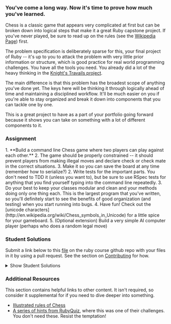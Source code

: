 ### You've come a long way.  Now it's time to prove how much you've learned.

Chess is a classic game that appears very complicated at first but can be broken down into logical steps that make it a great Ruby capstone project.  If you've never played, be sure to read up on the rules (see the [Wikipedia Page](http://en.wikipedia.org/wiki/Chess)) first.

The problem specification is deliberately sparse for this, your final project of Ruby -- it's up to you to attack the problem with very little prior information or structure, which is good practice for real world programming challenges.  You have all the tools you need.  You already did a lot of the heavy thinking in the [Knight's Travails project](https://www.theodinproject.com/courses/ruby-programming/lessons/data-structures-and-algorithms).

The main difference is that this problem has the broadest scope of anything you've done yet.  The keys here will be thinking it through logically ahead of time and maintaining a disciplined workflow.  It'll be much easier on you if you're able to stay organized and break it down into components that you can tackle one by one.

This is a great project to have as a part of your portfolio going forward because it shows you can take on something with a lot of different components to it.

### Assignment

<div class="lesson-content__panel" markdown="1">
  1. **Build a command line Chess game where two players can play against each other.**
  2. The game should be properly constrained -- it should prevent players from making illegal moves and declare check or check mate in the correct situations.
  3. Make it so you can save the board at any time (remember how to serialize?)
  2. Write tests for the important parts.  You don't need to TDD it (unless you want to), but be sure to use RSpec tests for anything that you find yourself typing into the command line repeatedly.
  3. Do your best to keep your classes modular and clean and your methods doing only one thing each.  This is the largest program that you've written, so you'll definitely start to see the benefits of good organization (and testing) when you start running into bugs.
  4. Have fun!  Check out the [unicode characters](http://en.wikipedia.org/wiki/Chess_symbols_in_Unicode) for a little spice for your gameboard.
  5. (Optional extension) Build a very simple AI computer player (perhaps who does a random legal move)
</div>

### Student Solutions
Submit a link below to this [file](https://github.com/TheOdinProject/curriculum/blob/master/ruby_programming/conclusion/project_ruby_final.md) on the ruby course github repo with your files in it by using a pull request. See the section on [Contributing](http://github.com/TheOdinProject/curriculum/blob/master/contributing.md) for how.

<details markdown="block">
  <summary> Show Student Solutions </summary>

* Add your solution below this line!
* [Ranko's Solution](https://github.com/rankoliang/chess)
* [Axel Lopez's Solution](https://github.com/lopezaxel/chess)
* [palebluudot's Solution](https://github.com/bryanluu/TOP_ruby/tree/master/chess)
* [andrewjh271's Solution](https://github.com/andrewjh271/chess) - [View on Repl.it](https://chess.andrewjh271.repl.run/)
* [Darren's Solution](https://github.com/DarrenLo0530/chess)
* [Tilda Udufo's Solution](https://github.com/TildaDares/chess) (with AI)
* [Nsars19's Solution](https://github.com/nsars19/Chess)
* [Saul-Good-Homie's Solution](https://github.com/Saul-Good-Homie/ruby-building-blocks/tree/master/chess_game)
* [pudu87's Solution](https://github.com/pudu87/chess-game)
* [Christian's Solution](https://github.com/rueeazy/chess) - [Play on repl.it](https://repl.it/@rueeazy/chess)
* [rryand's Solution](https://github.com/rryand/rchess) - [Play on repl.it](https://repl.it/@rryand/rchess)
* [YesSeri's Solution](https://github.com/YesSeri/chess)
* [Billy's Solution](https://github.com/bcoffin9/ruby-chess)
* [jodokusquack's Solution](https://github.com/jodokusquack/ruby_chess) - [Play on repl.it](https://repl.it/@jodokusquack/rubychess)
* [proto-dylan's Solution](https://github.com/proto-dylan/chess)
* [Olugbade Olalekan's Solution](https://github.com/gbadesimple/ruby_final_project)
* [Robin's Solution](https://github.com/CoolGlasses/ruby_final_project)
* [Run After's Solution](https://github.com/run-after/chess)
* [Joshua Aldridge's Solution](https://github.com/JFAldridge/ruby_chess)
* [Lucas Bide's Solution](https://github.com/Lucas-Bide/command_line_chess)
* [Ian's Solution](https://github.com/IanMKesler/chess)
* [BShowen's Solution](https://github.com/BShowen/ruby_chess)
* [Alain Suarez's Solution](https://gitlab.com/asuar/ruby-chess)
* [Chris' Solution](https://github.com/CSalois114/project_chess)
* [Andrija Jelenkovic's Solution](https://github.com/Amdrija/ruby-chess)
* [Jose Salvador's Solution](https://github.com/Jsalvadorpp/chess-game)
* [Onur Temiz's solution](https://github.com/temizonur/chess)
* [Kevin Vuong's solution](https://github.com/fffear/chess)
* [Braxton Lemmon's solution](https://github.com/braxtonlemmon/chess)
* [Rudi Boshoff's solution](https://github.com/RudiBoshoff/chess)
* [Learnsometing's solution](https://github.com/learnsometing/TOP-ruby-projects/tree/master/chess)
* [Chris Wegscheid's solution](https://github.com/cwegscheid08/chess)
* [Jason McKee's solution](https://github.com/jttmckee/odin-chess-project)
* [Simon Tharby's solution](https://github.com/jinjagit/chess)
* [prw001's solution](https://github.com/prw001/chess)
* [Max Garber's solution](https://github.com/bubblebooy/TOP-chess)
* [Btreims's solution](https://github.com/btreim/chess)
* [Javier Machin's solution](https://github.com/Javier-Machin/Chess_Ruby)
* [0zra's solution](https://github.com/0zra/chess)
* [Isil Donmez's solution](https://github.com/isildonmez/chess)
* [Ovsjah Schweinefresser's solution](https://github.com/Ovsjah/ruby_final_project)
* [Andrew's solution](https://github.com/andrewr224/chess)
* [Jmooree30's Solution](https://github.com/jmooree30/Chess.git)
* [Phil's Solution(javascript)](https://github.com/pip36/j_chess) - [View in Browser](https://pip36.github.io/j_chess)
* [Jonathan Yiv's solution](https://github.com/JonathanYiv/chess)
* [Kasey Z's solution](https://github.com/kasey-z/chess_game/tree/master/chess_game)
* [Clayton Sweeten's solution](https://github.com/cjsweeten101/OdinProjects/tree/master/chess)
* [Raiko's solution](https://github.com/Cypher0/chess)
* [adsy430's solution](https://github.com/adampal/ruby_chess)
* [holdercp's solution](https://github.com/holdercp/chess)
* [Nikolay Dyulgerov's solution](https://github.com/NicolayD/ruby-chess)
* [jfonz412's solution](https://github.com/jfonz412/chess)
* [nmac's solution](https://github.com/nmacawile/chess)
* [Ayushka's solution](https://github.com/ayushkamadji/ruby_chess)
* [Orlando's solution](https://github.com/orlandodan14/chess_game)
* [Austin's & Leonard's solution](https://github.com/leosoaivan/TOP_chess)
* [Nicolas Amaya's solution](https://github.com/nicoasp/TOP---Ruby-Final-Project/tree/master)
* [Aleksandar's solution](https://github.com/rodic/RubyChess)
* [Donald's solution](https://github.com/donaldali/Chess)
* [TomTom's solution](https://github.com/tim5046/projectOdin/tree/master/Ruby/FinalProject)
* [Hawkeye's solution](https://github.com/Hawkeye000/command-line-chess)
* [Sergio Ribeiro's solution](https://github.com/serg1o/Chess)
* [Marina Sergeyeva's solution](https://github.com/imousterian/OdinProject/tree/master/Project2_9_Final_Ruby_Chess)
* [Kate McFaul's solution](https://github.com/craftykate/odin-project/tree/master/Chapter_03-Advanced_Ruby/chess)
* [Dominik Stodolny's solution](https://github.com/dstodolny/chess)
* [AtActionPark's solution](https://github.com/AtActionPark/odin_chess)
* [Dan Hoying's solution](https://github.com/danhoying/chess)
* [PiotrAleksander's solution](https://github.com/PiotrAleksander/Ruby/tree/master/Szachy)
* [Sander Schepen's solution](https://github.com/schepens83/theodinproject.com/tree/master/ruby/project16--final-chess)
* [Florian Mainguy's solution](https://github.com/florianmainguy/theodinproject/tree/master/ruby/chess)
* [srashidi's solution](https://github.com/srashidi/Ruby_Final_Project/tree/master/chess)
* [bskillings's solution](https://github.com/bskillings/Odin-Ruby-Final-Chess)
* [Luke Walker's solution](https://github.com/ubershibs/ruby-programming/tree/master/chess)
* [Tomasz Kula's solution](https://github.com/zetsnotdead/chess_ruby)
* [Scott Bobbitt's solution](https://github.com/sco-bo/chess)
* [Miguel Herrera's solution](https://github.com/migueloherrera/chess)
* [Max Gallant's solution](https://github.com/mcgalcode/Ruby/tree/master/Chess)
* [noobling's solution](https://github.com/TopOneOfTopOne/CLI_chess)
* [Sahil Agarwal's solution](https://github.com/sahilda/the_odin_project/tree/master/rubyChess)
* [James Brooks's solution](https://github.com/jhbrooks/chess)
* [Cyprium (Stefan)'s solution](https://github.com/dev-cyprium/chess)
* [Earth35's solution](https://github.com/Earth35/chess)
* [Shala Qweghen's solution](https://github.com/ShalaQweghen/final)
* [Jiazhi Guo's solution](https://github.com/jerrykuo7727/chess)
* [DV's solution](https://github.com/dvislearning/chess)
* [at0micr3d's solution](https://github.com/at0micr3d/ruby_chess)
* [Dylan's solution](https://github.com/resputin/the_odin_project/blob/master/Ruby/final/lib/chess_single_array.rb)
* [David Chapman's solution](https://github.com/davidchappy/odin_training_projects/tree/master/chess)
* [Jerry Gao's solution](https://github.com/blackwright/odin/tree/master/ruby_chess)
* [Samuel Langenfeld's solution](https://github.com/SamuelLangenfeld/Chess)
* [Sophia Wu's solution](https://github.com/SophiaLWu/chess)
* [Braydon Pacheco's solution](https://github.com/pacheeko/chess)
* [John Connor's solution](https://github.com/jacgitcz/chessfinal)
* [Kyle Thomson's solution](https://github.com/idynkydnk/chess)
* [Jonathan Marks's solution](https://github.com/johnjmarks4/Chess)
* [Luján Fernaud's solution](https://github.com/lujanfernaud/ruby-chess)
* [Francisco Carlos's solution](https://github.com/fcarlosdev/the_odin_project/tree/master/chess_game)
* [Bruno Parga's solution](https://github.com/brunoparga/chess)
* [Kusnierewicz solution](https://github.com/Kusnierewicz/Chess-game)
* [Zach Beaird's solution](https://github.com/zbbeaird89/Chess)
* [Matthew King's solution](https://github.com/thewmking/ruby-chess)
* [Jamesredux's solution](https://github.com/Jamesredux/chess)
* [Punnadittr's solution](https://github.com/punnadittr/chess)
* [Alex's solution](https://github.com/alexcorremans/chess)
* [Leila Alderman's solution](https://github.com/leila-alderman/chess)
* [vanny96's solution](https://github.com/vanny96/chess)
* [Vitaly Osipov's solution](https://github.com/vi7ali/chess)
* [Jean Merlet's solution](https://github.com/jeanmerlet/ruby_games/tree/master/chess)
* [Alex Krewson's solution](https://github.com/alexkrewson/chess)
* [Robert Dunbar's solution](https://github.com/RobertDunbar/ruby-chess)
* [Sergej Jurchenko's solution](https://github.com/Sergyurch/chess_game)
* [Husseinhewehiis solution](https://github.com/Husseinhewehii/Chess)
* [Ben Fowler's solution](https://github.com/benfowler04/chess) - [Play on repl.it](https://repl.it/@BenFowler/chess)
* [guacamobley's solution](https://github.com/guacamobley/chess)
* [unheavenlycreature's solution](https://github.com/unheavenlycreature/chess)
* [Bendee's Solution](https://github.com/bendee48/chess) - [Repl.it](https://repl.it/@bendee48/chess)
* [Sanyogita's Solution](https://github.com/SanyogitaPandit/RubyProgramming/tree/master/chess)
* [CodingCop's Solution](https://github.com/cleve703/chess)
* [Timework's Solution](https://github.com/Timework/chess)
* [Robert Suazo's Solution](https://github.com/rsuazo/chess)
* [Matt Miller's Solution](https://github.com/MattMiller1989/Chess)
* [fussykyloren's Solution](https://github.com/fussykyloren/ruby-chess-v2)
* [Sandy's Solution](https://github.com/kuosandys/top-ruby-assignments/tree/master/chess)
* [Cameron St. Amant's Solution](https://github.com/CameronStAmant/The_Odin_Project/tree/master/Ruby_projects/Chess)
* [John Johnson's Solution](https://github.com/NotAProgrammerdork/ruby-chess)
* [tim87henry's Solution](https://github.com/tim87henry/chess)

</details>

### Additional Resources
This section contains helpful links to other content. It isn't required, so consider it supplemental for if you need to dive deeper into something.

* [Illustrated rules of Chess](http://www.chessvariants.org/d.chess/chess.html)
* [A series of hints from RubyQuiz](http://rubyquiz.com/quiz35.html), where this was one of their challenges.  You don't need these.  Resist the temptation!

